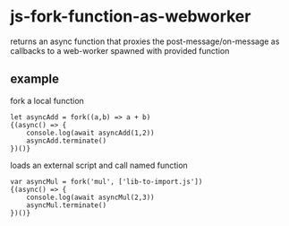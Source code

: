 # js-fork-function-as-webworker

returns an async function that proxies the post-message/on-message as callbacks
to a web-worker spawned with provided function

## example

fork a local function
```
let asyncAdd = fork((a,b) => a + b)
{(async() => {
    console.log(await asyncAdd(1,2))
    asyncAdd.terminate()
})()}
```

loads an external script and call named function
```
var asyncMul = fork('mul', ['lib-to-import.js'])
{(async() => {
    console.log(await asyncMul(2,3))
    asyncMul.terminate()
})()}
